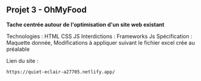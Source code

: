 ## Projet 3 - OhMyFood

**Tache centrée autour de l'optimisation d'un site web existant**

Technologies : HTML CSS JS
Interdictions : Frameworks Js
Spécification : Maquette donnée, Modifications à appliquer suivant le fichier excel crée au préalable

Lien du site : 

    https://quiet-eclair-a27705.netlify.app/
